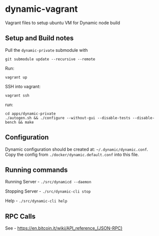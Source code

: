 # dynamic-vagrant
Vagrant files to setup ubuntu VM for Dynamic node build

## Setup and Build notes

Pull the `dynamic-private` submodule with

    git submodule update --recursive --remote

Run:

    vagrant up

SSH into vagrant:

    vagrant ssh

run:

    cd apps/dynamic-private
    ./autogen.sh && ./configure --without-gui --disable-tests --disable-bench && make

## Configuration
Dynamic configuration should be created at: `~/.dynamic/dynamic.conf`. Copy the config from `./docker/dynamic.default.conf` into this file.

## Running commands

Running Server - `./src/dynamicd --daemon`

Stopping Server - `./src/dynamic-cli stop`

Help - `./src/dynamic-cli help`

## RPC Calls

See - https://en.bitcoin.it/wiki/API_reference_(JSON-RPC)

